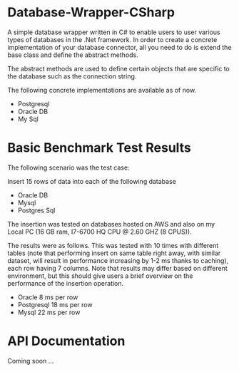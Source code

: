 # Database-Wrapper-CSharp
A simple database wrapper written in C# to enable users to user various types of databases in the .Net framework. In order to create a concrete implementation of your database connector, all you need to do is extend the base class and define the abstract methods. 

The abstract methods are used to define certain objects that are specific to the database such as the connection string. 

The following concrete implementations are available as of now.

* Postgresql
* Oracle DB
* My Sql

# Basic Benchmark Test Results

The following scenario was the test case: 

Insert 15 rows of data into each of the following database 
- Oracle DB
- Mysql 
- Postgres Sql

The insertion was tested on databases hosted on AWS and also on my Local PC (16 GB ram, I7-6700 HQ CPU @ 2.60 GHZ (8 CPUS)).

The results were as follows. This was tested with 10 times with different tables (note that performing insert on same table right away, with similar dataset, will result in performance increasing by 1-2 ms thanks to caching), each row having 7 columns. Note that results may differ based on different environment, but this should give users a brief overview on the performance of the insertion operation.

- Oracle 8 ms per row 
- Postgresql 18 ms per row
- Mysql 22 ms per row

# API Documentation 

Coming soon ...
